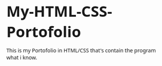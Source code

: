# My-HTML-CSS-Portofolio
This is my Portofolio in HTML/CSS that's contain the program what i know.
<!DOCTYPE html>
<html lang="id">
<head>
    <meta charset="UTF-8">
    <meta name="viewport" content="width=device-width, initial-scale=1.0">
    <title>Galeri Sertifikat Samuel Tegar</title>
    <style>
        * {
            margin: 0;
            padding: 0;
            box-sizing: border-box;
            font-family: 'Segoe UI', Tahoma, Geneva, Verdana, sans-serif;
        }
        
        body {
            background-color: #f5f7fa;
            color: #333;
            padding: 20px;
        }
        
        header {
            text-align: center;
            margin-bottom: 40px;
            padding: 20px;
            background: linear-gradient(135deg, #6a11cb 0%, #2575fc 100%);
            color: white;
            border-radius: 10px;
            box-shadow: 0 5px 15px rgba(0, 0, 0, 0.1);
        }
        
        h1 {
            font-size: 2.5rem;
            margin-bottom: 10px;
        }
        
        .subtitle {
            font-size: 1.2rem;
            opacity: 0.9;
        }
        
        .certificates-container {
            display: grid;
            grid-template-columns: repeat(auto-fill, minmax(300px, 1fr));
            gap: 30px;
            max-width: 1400px;
            margin: 0 auto;
        }
        
        .certificate-card {
            background: white;
            border-radius: 12px;
            overflow: hidden;
            box-shadow: 0 8px 20px rgba(0, 0, 0, 0.1);
            transition: all 0.3s ease;
            cursor: pointer;
            position: relative;
        }
        
        .certificate-card:hover {
            transform: translateY(-10px) scale(1.02);
            box-shadow: 0 15px 30px rgba(0, 0, 0, 0.2);
        }
        
        .certificate-card::before {
            content: '';
            position: absolute;
            top: 0;
            left: 0;
            width: 100%;
            height: 5px;
            background: linear-gradient(90deg, #6a11cb, #2575fc);
            transform: scaleX(0);
            transform-origin: left;
            transition: transform 0.3s ease;
        }
        
        .certificate-card:hover::before {
            transform: scaleX(1);
        }
        
        .certificate-img {
            height: 200px;
            background-color: #f0f4ff;
            display: flex;
            align-items: center;
            justify-content: center;
            overflow: hidden;
            position: relative;
        }
        
        .certificate-img::after {
            content: 'Lihat Sertifikat';
            position: absolute;
            top: 0;
            left: 0;
            width: 100%;
            height: 100%;
            background: rgba(106, 17, 203, 0.8);
            color: white;
            display: flex;
            align-items: center;
            justify-content: center;
            font-weight: bold;
            font-size: 1.2rem;
            opacity: 0;
            transition: opacity 0.3s ease;
        }
        
        .certificate-card:hover .certificate-img::after {
            opacity: 1;
        }
        
        .certificate-img i {
            font-size: 60px;
            color: #6a11cb;
            opacity: 0.7;
        }
        
        .certificate-content {
            padding: 20px;
        }
        
        .certificate-title {
            font-size: 1.2rem;
            font-weight: 600;
            margin-bottom: 10px;
            color: #2c3e50;
        }
        
        .certificate-desc {
            font-size: 0.9rem;
            color: #7f8c8d;
            margin-bottom: 15px;
            line-height: 1.5;
        }
        
        .certificate-date {
            font-size: 0.85rem;
            color: #6a11cb;
            font-weight: 500;
        }
        
        .certificate-type {
            display: inline-block;
            padding: 4px 10px;
            background: #eef4ff;
            color: #2575fc;
            border-radius: 20px;
            font-size: 0.75rem;
            font-weight: 600;
            margin-top: 10px;
        }
        
        footer {
            text-align: center;
            margin-top: 50px;
            padding: 20px;
            color: #7f8c8d;
            font-size: 0.9rem;
        }
        
        @media (max-width: 768px) {
            .certificates-container {
                grid-template-columns: repeat(auto-fill, minmax(250px, 1fr));
            }
        }
    </style>
</head>
<body>
    <header>
        <h1>Galeri Sertifikat</h1>
        <p class="subtitle">Samuel Tegar Mardhika Ariadi</p>
    </header>
    
    <div class="certificates-container">
        <!-- Sertifikat 1 -->
        <div class="certificate-card">
            <div class="certificate-img">
                <i>📄</i>
            </div>
            <div class="certificate-content">
                <h3 class="certificate-title">Certificate of Appreciation - POSKO VISUAL 2024</h3>
                <p class="certificate-desc">For outstanding performance as Member of Sponsorship in POSKO VISUAL International Poster Exhibition 2024.</p>
                <p class="certificate-date">October 2024</p>
                <span class="certificate-type">Penghargaan</span>
            </div>
        </div>
        
        <!-- Sertifikat 2 -->
        <div class="certificate-card">
            <div class="certificate-img">
                <i>📄</i>
            </div>
            <div class="certificate-content">
                <h3 class="certificate-title">Sertifikat Pelatihan Bahasa Mandarin</h3>
                <p class="certificate-desc">Telah menyelesaikan 24 jam pelatihan bahasa Mandarin di Confucius Institute Universitas Negeri Malang.</p>
                <p class="certificate-date">Februari - Mei 2022</p>
                <span class="certificate-type">Bahasa</span>
            </div>
        </div>
        
        <!-- Sertifikat 3 -->
        <div class="certificate-card">
            <div class="certificate-img">
                <i>📄</i>
            </div>
            <div class="certificate-content">
                <h3 class="certificate-title">English Proficiency Test</h3>
                <p class="certificate-desc">Telah mengikuti tes kemampuan bahasa Inggris dengan tingkat Pre-Advanced dan total skor 447.</p>
                <p class="certificate-date">Agustus 2022</p>
                <span class="certificate-type">Bahasa</span>
            </div>
        </div>
        
        <!-- Sertifikat 4 -->
        <div class="certificate-card">
            <div class="certificate-img">
                <i>📄</i>
            </div>
            <div class="certificate-content">
                <h3 class="certificate-title">WP Pro Course Completion</h3>
                <p class="certificate-desc">Successfully completed WP Pro Course dengan topik "Design Thinking, Web Development and SEO".</p>
                <p class="certificate-date">September 2022</p>
                <span class="certificate-type">Teknologi</span>
            </div>
        </div>
        
        <!-- Sertifikat 5 -->
        <div class="certificate-card">
            <div class="certificate-img">
                <i>📄</i>
            </div>
            <div class="certificate-content">
                <h3 class="certificate-title">Pendanaan PKM-RSH 2023</h3>
                <p class="certificate-desc">Sebagai peraih pendanaan bidang PKM-RSH dengan judul "Telisik Ratu Adil di Indonesia".</p>
                <p class="certificate-date">November 2023</p>
                <span class="certificate-type">Penelitian</span>
            </div>
        </div>
        
        <!-- Sertifikat 6 -->
        <div class="certificate-card">
            <div class="certificate-img">
                <i>📄</i>
            </div>
            <div class="certificate-content">
                <h3 class="certificate-title">Certificate of Participation - POSKO VISUAL 2023</h3>
                <p class="certificate-desc">For being selected designer at Posko Visual 2023 International Exhibition.</p>
                <p class="certificate-date">Oktober 2023</p>
                <span class="certificate-type">Desain</span>
            </div>
        </div>
    </div>
    
    <footer>
        <p>© 2024 Galeri Sertifikat Samuel Tegar</p>
    </footer>
</body>
</html>
